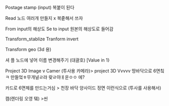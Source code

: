 Postage stamp (input)
복붙이 된다 

Read 노드 여러개 만들지 x 복줕해서 쓰자

From input의 해상도
Se to input 원본의 해상도로 들어감

Transform_stablize
Tranform invert

Transform geo (3d 용)

셔 플 노드에 넣어 이름 변경해주기 (대괄호)
[Value in 1}


Project 3D
                                           Image
                                              v
Camer (투사용 카메라)> project 3D
                                        Vvvvv
          땅바닥으로 6면칰ㅋ 만들엌ㅎ무개널ㄹ랴 랒ㄹ야ㅐ운ㅇㅇ 에? 

카드로 6면체를 만드는거심 > 천장 바닥 양사이드 정면 이런식으로 (투사를 사용해서)


캠(렌더링 오영 탴) >씬
